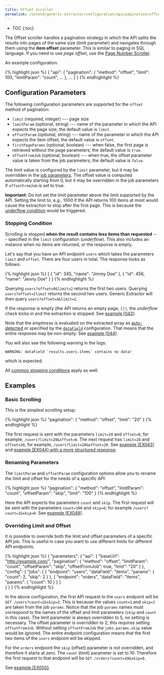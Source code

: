 ```yaml
---
title: Offset Scroller
permalink: /extend/generic-extractor/configuration/api/pagination/offset/
---
```


* TOC
{:toc}

The Offset scroller handles a pagination strategy in which the API splits the results into pages
of the same size (limit parameter) and navigates through them using the **item offset** parameter. This 
is similar to paging in SQL language. If you need to use *page offset*, use the 
[Page Number Scroller](/extend/generic-extractor/configuration/api/pagination/pagenum/).

An example configuration:

{% highlight json %}
{
    "api": {
        "pagination": {
            "method": "offset",
            "limit": 100,
            "limitParam": "count",
            ...
        },
        ...
    }
}
{% endhighlight %}

## Configuration Parameters
The following configuration parameters are supported for the `offset` method of pagination:

- `limit` (required, integer) --- page size
- `limitParam` (optional, string) --- name of the parameter in which the API expects the page size; the default value is `limit`.
- `offsetParam` (optional, string) --- name of the parameter in which the API expects the item offset; the default value is `offset`.
- `firstPageParams` (optional, boolean) --- when false, the first page is retrieved without the page parameters; the default value is `true`.
- `offsetFromJob` (optional, boolean) --- when true, the offset parameter value is taken from the job parameters; the default value is `false`.

The limit value is configured by the `limit` parameter, but it may be overridden in 
the [job parameters](/extend/generic-extractor/configuration/config/jobs/#request-parameters). The offset value is computed automatically starting from 0, but it may be overridden in the job parameters if `offsetFromJob` is set to true.

**Important:** Do not set the limit parameter above the limit supported by the API. Setting the 
limit to, e.g., 1000 if the API returns 100 items at most would cause the extraction to stop after
the first page. This is because the [underflow condition](/extend/generic-extractor/configuration/api/pagination/#stopping-strategy)
would be triggered.

### Stopping Condition
Scrolling is stopped **when the result contains less items than requested**	 --- specified in the
`limit` configuration (*underflow*). This also includes an instance when no items are returned, or the 
response is empty.

Let's say that you have an API endpoint `users` which takes the parameters `limit` and `offset`. 
There are four users in total. The response looks as follows:

{% highlight json %}
[
    {
        "id": 345,
        "name": "Jimmy Doe"
    },
    {
        "id": 456,
        "name": "Jenny Doe"
    }
]
{% endhighlight %}

Querying `users?offset=0&limit=2` returns the first two users. Querying `users?offset=2limit` returns
the second two users. Generic Extractor will then query `users?offset=4&limit=2`. 

If the response is empty (the API returns an empty page, `[])`, the *underflow* check kicks in 
and the extraction is stopped. See [example [043]](https://github.com/keboola/generic-extractor/tree/master/doc/examples/043-paging-stop-underflow).

Note that the *emptiness* is evaluated on the extracted array as [auto-detected](/extend/generic-extractor/configuration/config/jobs/#data-field) or 
specified by the [`dataField`](/extend/generic-extractor/configuration/config/jobs/#data-field) configuration. 
That means that the entire response
may be non-empty. See [example [044]](https://github.com/keboola/generic-extractor/tree/master/doc/examples/044-paging-stop-underflow-struct).

You will also see the following warning in the logs:

    WARNING: dataField `results.users.items` contains no data!

which is expected.

All [common stopping conditions](/extend/generic-extractor/configuration/api/pagination/#stopping-strategy) apply as well.

## Examples

### Basic Scrolling
This is the simplest scrolling setup:

{% highlight json %}
"pagination": {
    "method": "offset",
    "limit": "20"
}
{% endhighlight %}

The first request is sent with the parameters `limit=20` and `offset=0`, for example, `/users?limit=20&offset=0`.
The next request has `limit=20` and `offset=20`, for example, `/users?limit=20&offset=20`.
See [example [EX043]](https://github.com/keboola/generic-extractor/tree/master/doc/examples/043-paging-stop-underflow) and
[example [EX044] with a more structured response](https://github.com/keboola/generic-extractor/tree/master/doc/examples/044-paging-stop-underflow-struct).

### Renaming Parameters
The `limitParam` and `offsetParam` configuration options allow you to rename the limit and 
offset for the needs of a specific API:

{% highlight json %}
"pagination": {
    "method": "offset",
    "limitParam": "count",
    "offsetParam": "skip",
    "limit": "100"
}
{% endhighlight %}

Here the API expects the parameters `count` and `skip`. The first request will be sent with the parameters `count=100` 
and `skip=0`; for example `/users?count=2&skip=0`. See [example [EX049]](https://github.com/keboola/generic-extractor/tree/master/doc/examples/049-pagination-offset-rename).

### Overriding Limit and Offset
It is possible to override both the limit and offset parameters of a specific API job. 
This is useful in case you want to use different limits for different API endpoints.

{% highlight json %}
{
    "parameters": {
        "api": {
            "baseUrl": "http://example.com/",
            "pagination": {
                "method": "offset",
                "limitParam": "count",
                "offsetParam": "skip",
                "offsetFromJob": true,
                "limit": "20"
            }
        },
        "config": {
            "jobs": [
                {
                    "endpoint": "users",
                    "dataField": "items",
                    "params": {
                        "count": 2,
                        "skip": 2
                    }
                },
                {
                    "endpoint": "orders",
                    "dataField": "items",
                    "params": {
                        "count": 10
                    }
                }
            ]            
        }
    }
}
{% endhighlight %}

In the above configuration, the first API request to the `users` endpoint will be
`GET /users?count=2&skip=2`. This is because the values `count=2` and `skip=2` are taken from the 
job `params`. Notice that the job `params` names must correspond to the names of the offset and 
limit parameters (`skip` and `count` in this case). The limit parameter is always overridden to 5, 
no setting is necessary. The offset parameter is overridden to 2; this requires setting `offsetFromJob`. 
Without setting `offsetFromJob` the `jobs.params.skip` value would be ignored. 
The entire endpoint configuration means that the first two items of the `users` endpoint will be skipped.

For the `orders` endpoint the `skip` (offset) parameter is not overridden, and therefore it starts at zero.
The `count` (limit) parameter is set to 10. Therefore the first request to that endpoint will be
`GET /orders?count=10&skip=0`. 

See [example [EX050]](https://github.com/keboola/generic-extractor/tree/master/doc/examples/050-pagination-offset-override).
